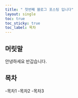 ```yaml
---
title: " 첫번째 블로그 포스팅 입니다"
layout: single 
toc: true
toc_sticky: true
toc_label: 목차 
---
```


## 머릿말 

안녕하세요 반갑습니다. 

## 목차 

-목차1
-목차2
-목차3 


